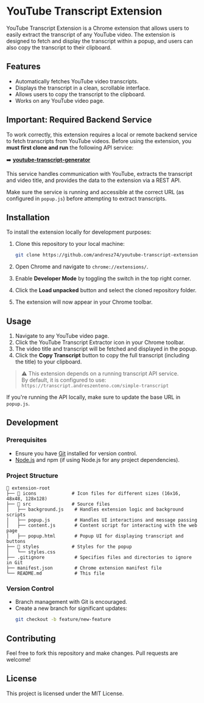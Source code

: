 # YouTube Transcript Extension

YouTube Transcript Extension is a Chrome extension that allows users to easily extract the transcript of any YouTube video. The extension is designed to fetch and display the transcript within a popup, and users can also copy the transcript to their clipboard.

## Features

- Automatically fetches YouTube video transcripts.
- Displays the transcript in a clean, scrollable interface.
- Allows users to copy the transcript to the clipboard.
- Works on any YouTube video page.

## Important: Required Backend Service

To work correctly, this extension requires a local or remote backend service to fetch transcripts from YouTube videos. Before using the extension, you **must first clone and run** the following API service:

➡️ **[youtube-transcript-generator](https://github.com/andresz74/youtube-transcript-generator)**

This service handles communication with YouTube, extracts the transcript and video title, and provides the data to the extension via a REST API.

Make sure the service is running and accessible at the correct URL (as configured in `popup.js`) before attempting to extract transcripts.

## Installation

To install the extension locally for development purposes:

1. Clone this repository to your local machine:
    ```bash
    git clone https://github.com/andresz74/youtube-transcript-extension.git
    ```

2. Open Chrome and navigate to `chrome://extensions/`.

3. Enable **Developer Mode** by toggling the switch in the top right corner.

4. Click the **Load unpacked** button and select the cloned repository folder.

5. The extension will now appear in your Chrome toolbar.

## Usage

1. Navigate to any YouTube video page.
2. Click the YouTube Transcript Extractor icon in your Chrome toolbar.
3. The video title and transcript will be fetched and displayed in the popup.
4. Click the **Copy Transcript** button to copy the full transcript (including the title) to your clipboard.

> ⚠️ This extension depends on a running transcript API service.  
> By default, it is configured to use:  
> `https://transcript.andreszenteno.com/simple-transcript`

If you're running the API locally, make sure to update the base URL in `popup.js`.


## Development

### Prerequisites

- Ensure you have [Git](https://git-scm.com/) installed for version control.
- [Node.js](https://nodejs.org/) and npm (if using Node.js for any project dependencies).

### Project Structure

```
📁 extension-root
├── 📁 icons             # Icon files for different sizes (16x16, 48x48, 128x128)
├── 📁 src               # Source files
│   ├── background.js    # Handles extension logic and background scripts
│   ├── popup.js         # Handles UI interactions and message passing
│   ├── content.js       # Content script for interacting with the web page
│   ├── popup.html       # Popup UI for displaying transcript and buttons
├── 📁 styles            # Styles for the popup
│   └── styles.css
├── .gitignore           # Specifies files and directories to ignore in Git
├── manifest.json        # Chrome extension manifest file
└── README.md            # This file
```

### Version Control

- Branch management with Git is encouraged.
- Create a new branch for significant updates:
    ```bash
    git checkout -b feature/new-feature
    ```

## Contributing

Feel free to fork this repository and make changes. Pull requests are welcome!

## License

This project is licensed under the MIT License.
